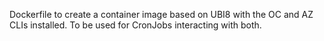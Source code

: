 Dockerfile to create a container image based on UBI8 with the OC and AZ CLIs installed.  To be used for CronJobs interacting with both.

